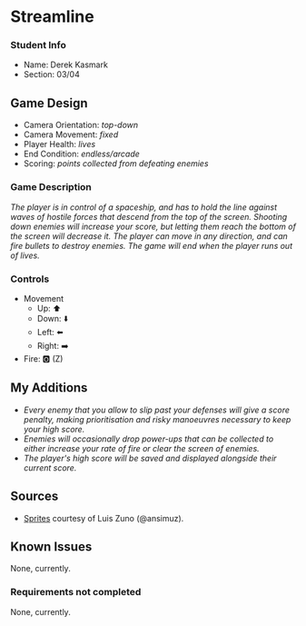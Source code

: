 # Streamline

### Student Info

-   Name: Derek Kasmark
-   Section: 03/04

## Game Design

-   Camera Orientation: _top-down_
-   Camera Movement: _fixed_
-   Player Health: _lives_
-   End Condition: _endless/arcade_
-   Scoring: _points collected from defeating enemies_

### Game Description

_The player is in control of a spaceship, and has to hold the line against waves of hostile forces that descend from the top of the screen. Shooting down enemies will increase your score, but letting them reach the bottom of the screen will decrease it. The player can move in any direction, and can fire bullets to destroy enemies. The game will end when the player runs out of lives._

### Controls

-   Movement
    -   Up: ⬆️
    -   Down: ⬇️
    -   Left: ⬅️
    -   Right: ➡️
-   Fire: 🅾️ (Z)

## My Additions

- _Every enemy that you allow to slip past your defenses will give a score penalty, making prioritisation and risky manoeuvres necessary to keep your high score._
- _Enemies will occasionally drop power-ups that can be collected to either increase your rate of fire or clear the screen of enemies._
- _The player's high score will be saved and displayed alongside their current score._

## Sources

-   [Sprites](https://ansimuz.itch.io/spaceship-shooter-environment) courtesy of Luis Zuno (@ansimuz). 

## Known Issues

None, currently.

### Requirements not completed

None, currently.

